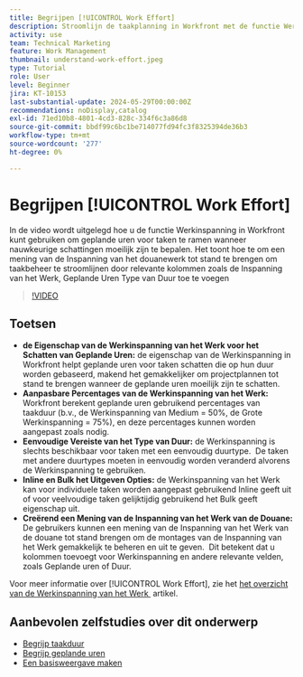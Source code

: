 ```yaml
---
title: Begrijpen [!UICONTROL Work Effort]
description: Stroomlijn de taakplanning in Workfront met de functie Werkinspanning, die klantgerichte geplande uurramingen, inline en bulkbewerking, en douanemeningen voor efficiënt projectbeheer toestaat.
activity: use
team: Technical Marketing
feature: Work Management
thumbnail: understand-work-effort.jpeg
type: Tutorial
role: User
level: Beginner
jira: KT-10153
last-substantial-update: 2024-05-29T00:00:00Z
recommendations: noDisplay,catalog
exl-id: 71ed10b8-4801-4cd3-828c-334f6c3a86d8
source-git-commit: bbdf99c6bc1be714077fd94fc3f8325394de36b3
workflow-type: tm+mt
source-wordcount: '277'
ht-degree: 0%

---
```


# Begrijpen [!UICONTROL Work Effort]

In de video wordt uitgelegd hoe u de functie Werkinspanning in Workfront kunt gebruiken om geplande uren voor taken te ramen wanneer nauwkeurige schattingen moeilijk zijn te bepalen.
Het toont hoe te om een mening van de Inspanning van het douanewerk tot stand te brengen om taakbeheer te stroomlijnen door relevante kolommen zoals de Inspanning van het Werk, Geplande Uren Type van Duur toe te voegen

>[!VIDEO](https://video.tv.adobe.com/v/3447405/?quality=12&learn=on&enablevpops=1&captions=dut)

## Toetsen

* **de Eigenschap van de Werkinspanning van het Werk voor het Schatten van Geplande Uren:** de eigenschap van de Werkinspanning in Workfront helpt geplande uren voor taken schatten die op hun duur worden gebaseerd, makend het gemakkelijker om projectplannen tot stand te brengen wanneer de geplande uren moeilijk zijn te schatten. &#x200B;
* **Aanpasbare Percentages van de Werkinspanning van het Werk:** Workfront berekent geplande uren gebruikend percentages van taakduur (b.v., de Werkinspanning van Medium = 50%, de Grote Werkinspanning = 75%), en deze percentages kunnen worden aangepast zoals nodig. &#x200B;
* **Eenvoudige Vereiste van het Type van Duur:** de Werkinspanning is slechts beschikbaar voor taken met een eenvoudig duurtype. &#x200B; De taken met andere duurtypes moeten in eenvoudig worden veranderd alvorens de Werkinspanning te gebruiken. &#x200B;
* **Inline en Bulk het Uitgeven Opties:** de Werkinspanning van het Werk kan voor individuele taken worden aangepast gebruikend Inline geeft uit of voor veelvoudige taken gelijktijdig gebruikend het Bulk geeft eigenschap uit. &#x200B;
* **Creërend een Mening van de Inspanning van het Werk van de Douane:** De gebruikers kunnen een mening van de Inspanning van het Werk van de douane tot stand brengen om de montages van de Inspanning van het Werk gemakkelijk te beheren en uit te geven. &#x200B; Dit betekent dat u kolommen toevoegt voor Werkinspanning en andere relevante velden, zoals Geplande uren of Duur. &#x200B;


Voor meer informatie over [!UICONTROL Work Effort], zie het [&#x200B; het overzicht van de Werkinspanning van het Werk &#x200B;](https://experienceleague.adobe.com/docs/workfront/using/manage-work/tasks/task-information/work-effort.html?lang=nl-NL) artikel.


## Aanbevolen zelfstudies over dit onderwerp

* [Begrijp taakduur](/help/manage-work/tasks/understand-task-durations.md)
* [Begrijp geplande uren](/help/manage-work/tasks/understand-planned-hours.md)
* [Een basisweergave maken](/help/reporting/basic-reporting/create-a-basic-view.md)
